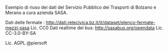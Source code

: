 Esempio di riuso dei dati del Servizio Pubblico dei Trasporti di Bolzano e Merano a cura azienda SASA.

Dati delle fermate : http://dati.retecivica.bz.it/it/dataset/elenco-fermate-mezzi-sasa Lic. CC0
Dati realtime dei bus: http://sasabus.org/opendata  Lic. CC-3.0-BY-SA 

Lic. AGPL @piersoft